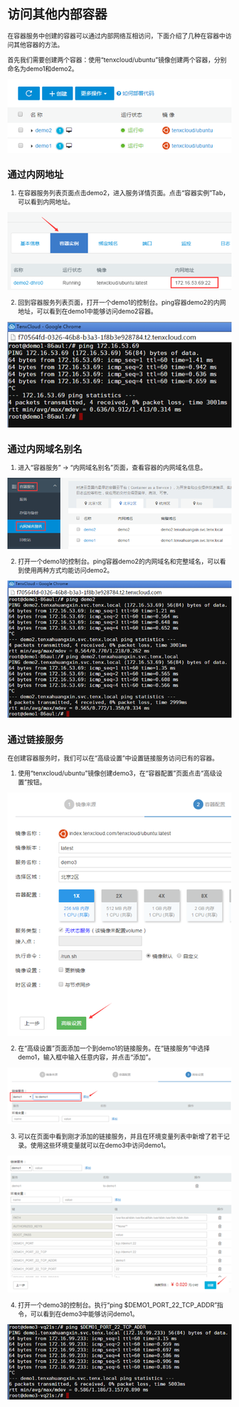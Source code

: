 # 访问其他内部容器

在容器服务中创建的容器可以通过内部网络互相访问，下面介绍了几种在容器中访问其他容器的方法。

首先我们需要创建两个容器：使用“tenxcloud/ubuntu”镜像创建两个容器，分别命名为demo1和demo2。

 ![access_container1](/doc/v1/images/container/access_container_1.png)

## 通过内网地址

1. 在容器服务列表页面点击demo2，进入服务详情页面。点击“容器实例”Tab，可以看到内网地址。

 ![access_container2](/doc/v1/images/container/access_container_2.png)

2. 回到容器服务列表页面，打开一个demo1的控制台。ping容器demo2的内网地址，可以看到在demo1中能够访问demo2容器。

 ![access_container3](/doc/v1/images/container/access_container_3.png)

## 通过内网域名别名

1. 进入“容器服务” -> “内网域名别名”页面，查看容器的内网域名信息。

 ![access_container4](/doc/v1/images/container/access_container_4.png)

2. 打开一个demo1的控制台。ping容器demo2的内网域名和完整域名，可以看到使用两种方式均能访问demo2。

 ![access_container5](/doc/v1/images/container/access_container_5.png)

## 通过链接服务

在创建容器服务时，我们可以在“高级设置”中设置链接服务访问已有的容器。

1. 使用“tenxcloud/ubuntu”镜像创建demo3，在“容器配置”页面点击“高级设置”按钮。

 ![access_container6](/doc/v1/images/container/access_container_6.png)

2. 在“高级设置”页面添加一个到demo1的链接服务。在“链接服务”中选择demo1，输入框中输入任意内容，并点击“添加”。

 ![access_container7](/doc/v1/images/container/access_container_7.png)

3. 可以在页面中看到刚才添加的链接服务，并且在环境变量列表中新增了若干记录。使用这些环境变量就可以在demo3中访问demo1。

 ![access_container8](/doc/v1/images/container/access_container_8.png)

4. 打开一个demo3的控制台。执行“ping $DEMO1_PORT_22_TCP_ADDR”指令，可以看到在demo3中能够访问demo1。

 ![access_container9](/doc/v1/images/container/access_container_9.png)
